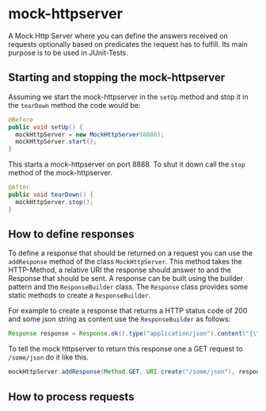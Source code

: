 mock-httpserver
===============

A Mock Http Server where you can define the answers received on requests optionally based on predicates the request has to fulfill. Its main purpose is to be used in JUnit-Tests.

Starting and stopping the mock-httpserver
-------------------------

Assuming we start the mock-httpserver in the `setUp` method and stop it in the `tearDown` method the code would be:

```java
@Before
public void setUp() {
  mockHttpServer = new MockHttpServer(8888);
  mockHttpServer.start();
}
```  
This starts a mock-httpserver on port 8888. To shut it down call the `stop` method of the mock-httpserver.

```java
@After
public void tearDown() {
  mockHttpServer.stop();
}
```

How to define responses
-----------------------

To define a response that should be returned on a request you can use the `addResponse` method of the class `MockHttpServer`. This method takes the HTTP-Method, a relative URI the response should answer to and the Response that should be sent. A response can be built using the builder pattern and the `ResponseBuilder` class. The `Response` class provides some static methods to create a `ResponseBuilder`. 

For example to create a response that returns a HTTP status code of 200 and some json string as content use the `ResponseBuilder` as follows:

```java
Response response = Response.ok().type("application/json").content("{\"some\":\"json\}").build();
```

To tell the mock httpserver to return this response one a GET request to `/some/json` do it like this.

```java
mockHttpServer.addResponse(Method.GET, URI.create("/some/json"), response);
```

How to process requests
-----------------------
